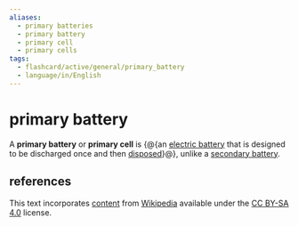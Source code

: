 ```yaml
---
aliases:
  - primary batteries
  - primary battery
  - primary cell
  - primary cells
tags:
  - flashcard/active/general/primary_battery
  - language/in/English
---
```


# primary battery

A __primary battery__ or __primary cell__ is {@{an [electric battery](electric%20battery.md) that is designed to be discharged once and then [disposed](disposable%20product.md)}@}, unlike a [secondary battery](rechargeable%20battery.md).

## references

This text incorporates [content](https://en.wikipedia.org/wiki/primary_battery) from [Wikipedia](Wikipedia.md) available under the [CC BY-SA 4.0](https://creativecommons.org/licenses/by-sa/4.0/) license.
